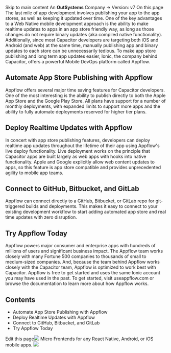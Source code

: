 Skip to main content
An **OutSystems** Company →
Version: v7
On this page
The last mile of app development involves publishing your app to the app stores, as well as keeping it updated over time.
One of the key advantages to a Web Native mobile development approach is the ability to make realtime updates to apps in an app store friendly way, as long as those changes do not require binary updates (aka compiled native functionality).
Additionally, since most Capacitor developers are targeting both iOS and Android (and web) at the same time, manually publishing app and binary updates to each store can be unnecessarily tedious.
To make app store publishing and long term app updates easier, Ionic, the company behind Capacitor, offers a powerful Mobile DevOps platform called Appflow.
## Automate App Store Publishing with Appflow​
Appflow offers several major time saving features for Capacitor developers. One of the most interesting is the ability to publish directly to both the Apple App Store and the Google Play Store. All plans have support for a number of monthly deployments, with expanded limits to support more apps and the ability to fully automate deployments reserved for higher tier plans.
## Deploy Realtime Updates with Appflow​
In concert with app store publishing features, developers can deploy realtime app updates throughout the lifetime of their app using Appflow's live deploy functionality.
Live deployment works on the principle that Capacitor apps are built largely as web apps with hooks into native functionality. Apple and Google explicitly allow web content updates to apps, so this feature is app store compatible and provides unprecedented agility to mobile app teams.
## Connect to GitHub, Bitbucket, and GitLab​
Appflow can connect directly to a GitHub, Bitbucket, or GitLab repo for git-triggered builds and deployments.
This makes it easy to connect to your existing development workflow to start adding automated app store and real time updates with zero disruption.
## Try Appflow Today​
Appflow powers major consumer and enterprise apps with hundreds of millions of users and significant business impact. The Appflow team works closely with many Fortune 500 companies to thousands of small to medium-sized companies.
And, because the team behind Appflow works closely with the Capacitor team, Appflow is optimized to work best with Capacitor.
Appflow is free to get started and uses the same Ionic account you may have used in the past. To get started, visit useappflow.com or browse the documentation to learn more about how Appflow works.
## Contents
  * Automate App Store Publishing with Appflow
  * Deploy Realtime Updates with Appflow
  * Connect to GitHub, Bitbucket, and GitLab
  * Try Appflow Today


Edit this page![](https://images.prismic.io/ionicframeworkcom/d3d3f7a3-023b-4cdf-93af-84674f623818_portals+ad.png?auto=compress,format&rect=0,0,280,200&w=280&h=200)
Micro Frontends for any React Native, Android, or iOS mobile apps.
![](https://cdn.bizible.com/ipv?_biz_r=&_biz_h=802059049&_biz_u=ed6d98ad223740ddbf99774ce8c4ab02&_biz_l=https%3A%2F%2Fcapacitorjs.com%2Fdocs%2Fguides%2Fdeploying-updates&_biz_t=1739811929323&_biz_i=Deploying%20and%20Updating%20%7C%20Capacitor%20Documentation&_biz_n=39&rnd=424903&cdn_o=a&_biz_z=1739811929323)
